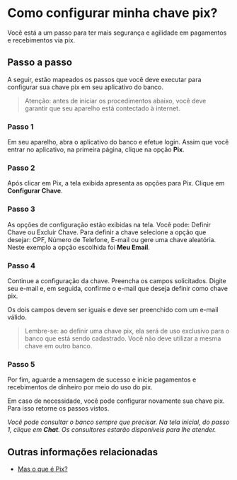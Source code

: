 # Como configurar minha chave pix?

Você está a um passo para ter mais segurança e agilidade em pagamentos e recebimentos via pix.

## Passo a passo

A seguir, estão mapeados os passos que você deve executar para configurar sua chave pix em seu aplicativo do banco.

> Atenção: antes de iniciar os procedimentos abaixo, você deve garantir que seu aparelho está contectado à internet. 



### Passo 1

Em seu aparelho, abra o aplicativo do banco e efetue login. Assim que você entrar no aplicativo, na primeira página, clique na opção **Pix**.

### Passo 2

Após clicar em Pix, a tela exibida apresenta as opções para Pix. Clique em **Configurar Chave**. 

### Passo 3

As opções de configuração estão exibidas na tela.  Você pode: Definir Chave ou Excluir Chave. Para definir a chave selecione a opção que desejar: CPF, Número de Telefone, E-mail ou gere uma chave aleatória. 
Neste exemplo a opção escolhida foi **Meu Email**.

### Passo 4

Continue a configuração da chave. Preencha os campos solicitados. Digite seu e-mail e, em seguida, confirme o e-mail que deseja definir como chave pix. 

Os dois campos devem ser iguais e deve ser preenchido com um e-mail válido.

> Lembre-se: ao definir uma chave pix, ela será de uso exclusivo para o banco que está sendo cadastrado. Você não deve utilizar a mesma chave em outro banco. 

### Passo 5

Por fim, aguarde a mensagem de sucesso e inicie pagamentos e recebimentos de dinheiro por meio do uso do pix. 

Em caso de necessidade, você pode configurar novamente sua chave pix. Para isso retorne os passos vistos. 

*Você pode consultar o banco sempre que precisar. Na tela inicial, do passo 1, clique em **Chat**. Os consultores estarão disponíveis para lhe atender.*



## Outras informações relacionadas
 - [Mas o que é Pix?](https://github.com/FelipeMozart/pix-tutorial/blob/master/text/2como-config-chave-pix.md)







